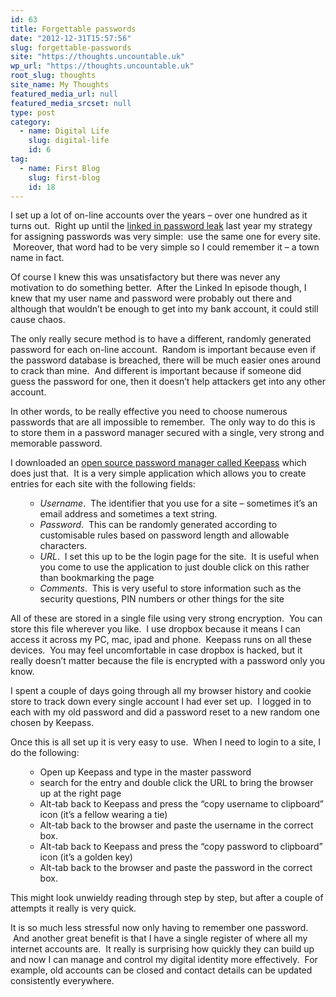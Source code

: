 ```yaml
---
id: 63
title: Forgettable passwords
date: "2012-12-31T15:57:56"
slug: forgettable-passwords
site: "https://thoughts.uncountable.uk"
wp_url: "https://thoughts.uncountable.uk"
root_slug: thoughts
site_name: My Thoughts
featured_media_url: null
featured_media_srcset: null
type: post
category:
  - name: Digital Life
    slug: digital-life
    id: 6
tag:
  - name: First Blog
    slug: first-blog
    id: 18
---
```


<p>I set up a lot of on-line accounts over the years &#8211; over one hundred as it turns out.  Right up until the <a href="http://www.bbc.co.uk/news/technology-18338956">linked in password leak</a> last year my strategy for assigning passwords was very simple:  use the same one for every site.  Moreover, that word had to be very simple so I could remember it &#8211; a town name in fact.</p>
<p>Of course I knew this was unsatisfactory but there was never any motivation to do something better.  After the Linked In episode though, I knew that my user name and password were probably out there and although that wouldn&#8217;t be enough to get into my bank account, it could still cause chaos.</p>
<p>The only really secure method is to have a different, randomly generated password for each on-line account.  Random is important because even if the password database is breached, there will be much easier ones around to crack than mine.  And different is important because if someone did guess the password for one, then it doesn&#8217;t help attackers get into any other account.</p>
<p>In other words, to be really effective you need to choose numerous passwords that are all impossible to remember.  The only way to do this is to store them in a password manager secured with a single, very strong and memorable password.</p>
<p>I downloaded an <a href="http://keepass.info/">open source password manager called Keepass</a> which does just that.  It is a very simple application which allows you to create entries for each site with the following fields:</p>
<ul>
<ul>
<li><span style="line-height:16px;"><em>Username</em>.  The identifier that you use for a site &#8211; sometimes it&#8217;s an email address and sometimes a text string.</span></li>
<li><em>Password</em>.  This can be randomly generated according to customisable rules based on password length and allowable characters.</li>
<li><em>URL</em>.  I set this up to be the login page for the site.  It is useful when you come to use the application to just double click on this rather than bookmarking the page</li>
<li><em>Comments</em>.  This is very useful to store information such as the security questions, PIN numbers or other things for the site</li>
</ul>
</ul>
<p>All of these are stored in a single file using very strong encryption.  You can store this file wherever you like.  I use dropbox because it means I can access it across my PC, mac, ipad and phone.  Keepass runs on all these devices.  You may feel uncomfortable in case dropbox is hacked, but it really doesn&#8217;t matter because the file is encrypted with a password only you know.</p>
<p>I spent a couple of days going through all my browser history and cookie store to track down every single account I had ever set up.  I logged in to each with my old password and did a password reset to a new random one chosen by Keepass.</p>
<p>Once this is all set up it is very easy to use.  When I need to login to a site, I do the following:</p>
<ul>
<ul>
<li><span style="line-height:16px;">Open up Keepass and type in the master password</span></li>
<li>search for the entry and double click the URL to bring the browser up at the right page</li>
<li>Alt-tab back to Keepass and press the &#8220;copy username to clipboard&#8221; icon (it&#8217;s a fellow wearing a tie)</li>
<li>Alt-tab back to the browser and paste the username in the correct box.</li>
<li>Alt-tab back to Keepass and press the &#8220;copy password to clipboard&#8221; icon (it&#8217;s a golden key)</li>
<li>Alt-tab back to the browser and paste the password in the correct box.</li>
</ul>
</ul>
<p>This might look unwieldy reading through step by step, but after a couple of attempts it really is very quick.</p>
<p>It is so much less stressful now only having to remember one password.  And another great benefit is that I have a single register of where all my internet accounts are.  It really is surprising how quickly they can build up and now I can manage and control my digital identity more effectively.  For example, old accounts can be closed and contact details can be updated consistently everywhere.</p>
<p>&nbsp;</p>

